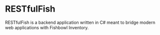 # RESTfulFish
RESTfulFish is a backend application written in C# meant to bridge modern web applications with Fishbowl Inventory.
